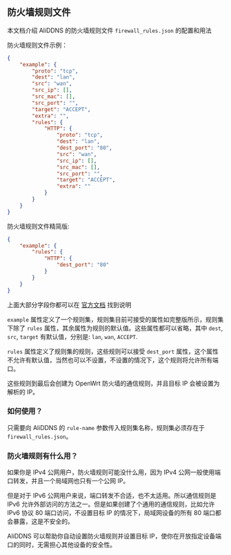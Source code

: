 防火墙规则文件
--
本文档介绍 AliDDNS 的防火墙规则文件 `firewall_rules.json` 的配置和用法

防火墙规则文件示例：

```json
{
    "example": {
        "proto": "tcp",
        "dest": "lan",
        "src": "wan",
        "src_ip": [],
        "src_mac": [],
        "src_port": "",
        "target": "ACCEPT",
        "extra": "",
        "rules": {
            "HTTP": {
                "proto": "tcp",
                "dest": "lan",
                "dest_port": "80",
                "src": "wan",
                "src_ip": [],
                "src_mac": [],
                "src_port": "",
                "target": "ACCEPT",
                "extra": ""
            }
        }
    }
}
```

防火墙规则文件精简版:

```json
{
    "example": {
        "rules": {
            "HTTP": {
                "dest_port": "80"
            }
        }
    }
}
```

上面大部分字段你都可以在 [官方文档](https://openwrt.org/docs/guide-user/firewall/firewall_configuration#rules) 找到说明

`example` 属性定义了一个规则集，规则集目前可接受的属性如完整版所示，规则集下除了 `rules` 属性，其余属性为规则的默认值。这些属性都可以省略，其中 `dest`, `src`, `target`
有默认值，分别是: `lan`, `wan`, `ACCEPT`.

`rules` 属性定义了规则集的规则，这些规则可以接受 `dest_port` 属性，这个属性不允许有默认值，当然也可以不设置，不设置的情况下，这个规则将允许所有端口。

这些规则到最后会创建为 OpenWrt 防火墙的通信规则，并且目标 IP 会被设置为解析的 IP。

### 如何使用？

只需要向 AliDDNS 的 `rule-name` 参数传入规则集名称，规则集必须存在于 `firewall_rules.json`。

### 防火墙规则有什么用？

如果你是 IPv4 公网用户，防火墙规则可能没什么用，因为 IPv4 公网一般使用端口转发，并且一个局域网也只有一个公网 IP。

但是对于 IPv6 公网用户来说，端口转发不合适，也不太适用。所以通信规则是 IPv6 允许外部访问的方法之一。但是如果创建了个通用的通信规则，比如允许 IPv6 协议 80 端口访问，不设置目标 IP 的情况下，局域网设备的所有 80
端口都会暴露，这是不安全的。

AliDDNS 可以帮助你自动设置防火墙规则并设置目标 IP，使你在开放指定设备端口的同时，无需担心其他设备的安全性。
